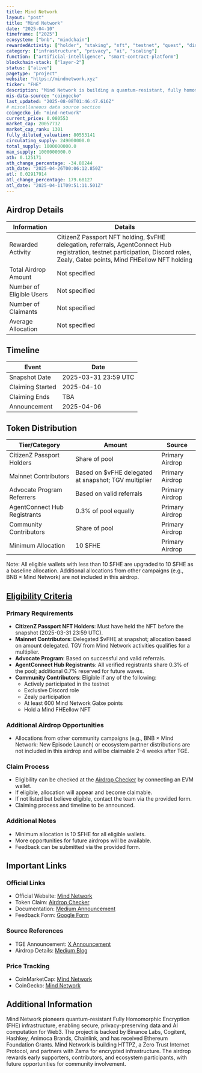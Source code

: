 ```yaml
---
title: Mind Network
layout: "post"
title: "Mind Network"
date: "2025-04-10"
timeframe: ["2025"]
ecosystem: ["bnb", "mindchain"]
rewardedActivity: ["holder", "staking", "nft", "testnet", "quest", "discord-role", "retroactive", "form"]
category: ["infrastructure", "privacy", "ai", "scaling"]
function: ["artificial-intelligence", "smart-contract-platform"]
blockchain-stack: ["layer-2"]
status: ["alive"]
pagetype: "project"
website: "https://mindnetwork.xyz"
ticker: "FHE"
description: "Mind Network is building a quantum-resistant, fully homomorphic encryption (FHE) infrastructure for secure, privacy-preserving data and AI computation in Web3."
mis-data-source: "coingecko"
last_updated: "2025-08-08T01:46:47.616Z"
# miscellaneous data source section
coingecko_id: "mind-network"
current_price: 0.080553
market_cap: 20057732
market_cap_rank: 1301
fully_diluted_valuation: 80553141
circulating_supply: 249000000.0
total_supply: 1000000000.0
max_supply: 1000000000.0
ath: 0.125171
ath_change_percentage: -34.80244
ath_date: "2025-04-26T00:06:12.850Z"
atl: 0.02917914
atl_change_percentage: 179.68127
atl_date: "2025-04-11T09:51:11.501Z"
---
```


## Airdrop Details

| Information              | Details                                                                                                                                                                         |
| ------------------------ | ------------------------------------------------------------------------------------------------------------------------------------------------------------------------------- |
| Rewarded Activity        | CitizenZ Passport NFT holding, $vFHE delegation, referrals, AgentConnect Hub registration, testnet participation, Discord roles, Zealy, Galxe points, Mind FHEellow NFT holding |
| Total Airdrop Amount     | Not specified                                                                                                                                                                   |
| Number of Eligible Users | Not specified                                                                                                                                                                   |
| Number of Claimants      | Not specified                                                                                                                                                                   |
| Average Allocation       | Not specified                                                                                                                                                                   |

## Timeline

| Event            | Date                 |
| ---------------- | -------------------- |
| Snapshot Date    | 2025-03-31 23:59 UTC |
| Claiming Started | 2025-04-10           |
| Claiming Ends    | TBA                  |
| Announcement     | 2025-04-06           |

## Token Distribution

| Tier/Category                | Amount                                               | Source          |
| ---------------------------- | ---------------------------------------------------- | --------------- |
| CitizenZ Passport Holders    | Share of pool                                        | Primary Airdrop |
| Mainnet Contributors         | Based on $vFHE delegated at snapshot; TGV multiplier | Primary Airdrop |
| Advocate Program Referrers   | Based on valid referrals                             | Primary Airdrop |
| AgentConnect Hub Registrants | 0.3% of pool equally                                 | Primary Airdrop |
| Community Contributors       | Share of pool                                        | Primary Airdrop |
| Minimum Allocation           | 10 $FHE                                              | Primary Airdrop |

Note: All eligible wallets with less than 10 $FHE are upgraded to 10 $FHE as a baseline allocation. Additional allocations from other campaigns (e.g., BNB × Mind Network) are not included in this airdrop.

## [Eligibility Criteria](https://mindnetwork.medium.com/mind-network-airdrop-188ff3d78fa5)

### Primary Requirements

- **CitizenZ Passport NFT Holders**: Must have held the NFT before the snapshot (2025-03-31 23:59 UTC).
- **Mainnet Contributors**: Delegated $vFHE at snapshot; allocation based on amount delegated. TGV from Mind Network activities qualifies for a multiplier.
- **Advocate Program**: Based on successful and valid referrals.
- **AgentConnect Hub Registrants**: All verified registrants share 0.3% of the pool; additional 0.7% reserved for future waves.
- **Community Contributors**: Eligible if any of the following:
  - Actively participated in the testnet
  - Exclusive Discord role
  - Zealy participation
  - At least 600 Mind Network Galxe points
  - Hold a Mind FHEellow NFT

### Additional Airdrop Opportunities

- Allocations from other community campaigns (e.g., BNB × Mind Network: New Episode Launch) or ecosystem partner distributions are not included in this airdrop and will be claimable 2–4 weeks after TGE.

### Claim Process

- Eligibility can be checked at the [Airdrop Checker](https://agent.mindnetwork.xyz/airdrop) by connecting an EVM wallet.
- If eligible, allocation will appear and become claimable.
- If not listed but believe eligible, contact the team via the provided form.
- Claiming process and timeline to be announced.

### Additional Notes

- Minimum allocation is 10 $FHE for all eligible wallets.
- More opportunities for future airdrops will be available.
- Feedback can be submitted via the provided form.

## Important Links

### Official Links

- Official Website: [Mind Network](https://mindnetwork.xyz)
- Token Claim: [Airdrop Checker](https://agent.mindnetwork.xyz/airdrop)
- Documentation: [Medium Announcement](https://mindnetwork.medium.com/mind-network-airdrop-188ff3d78fa5)
- Feedback Form: [Google Form](https://forms.gle/5eJD2RmFKrG2UfEw8)

### Source References

- TGE Announcement: [X Announcement](https://x.com/mindnetwork_xyz/status/1908888827047051764)
- Airdrop Details: [Medium Blog](https://mindnetwork.medium.com/mind-network-airdrop-188ff3d78fa5)

### Price Tracking

- CoinMarketCap: [Mind Network](https://coinmarketcap.com/currencies/mind-network/)
- CoinGecko: [Mind Network](https://www.coingecko.com/en/coins/mind-network)

## Additional Information

Mind Network pioneers quantum-resistant Fully Homomorphic Encryption (FHE) infrastructure, enabling secure, privacy-preserving data and AI computation for Web3. The project is backed by Binance Labs, Cogitent, Hashkey, Animoca Brands, Chainlink, and has received Ethereum Foundation Grants. Mind Network is building HTTPZ, a Zero Trust Internet Protocol, and partners with Zama for encrypted infrastructure. The airdrop rewards early supporters, contributors, and ecosystem participants, with future opportunities for community involvement.
